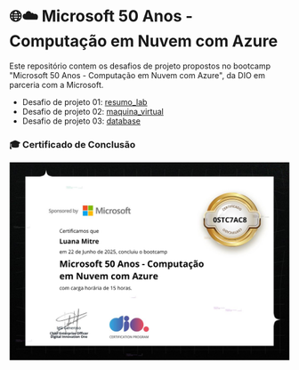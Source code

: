 # 🌐☁️ Microsoft 50 Anos - Computação em Nuvem com Azure
Este repositório contem os desafios de projeto propostos no bootcamp "Microsoft 50 Anos - Computação em Nuvem com Azure", da DIO em parceria com a Microsoft.

- Desafio de projeto 01: [resumo_lab](https://github.com/LuuhMitre/bootcamp_computa-o_em_nuvem_azure/tree/main/resumo_lab)
- Desafio de projeto 02: [maquina_virtual](https://github.com/LuuhMitre/bootcamp_computa-o_em_nuvem_azure/tree/main/maquina_virtual)
- Desafio de projeto 03: [database](https://github.com/LuuhMitre/bootcamp_computa-o_em_nuvem_azure/tree/main/database)

### 🎓 Certificado de Conclusão

 <img src="imagens/certificado-azure-luana-mitre.png" alt="Resumo da VM criada" width="800"/>
